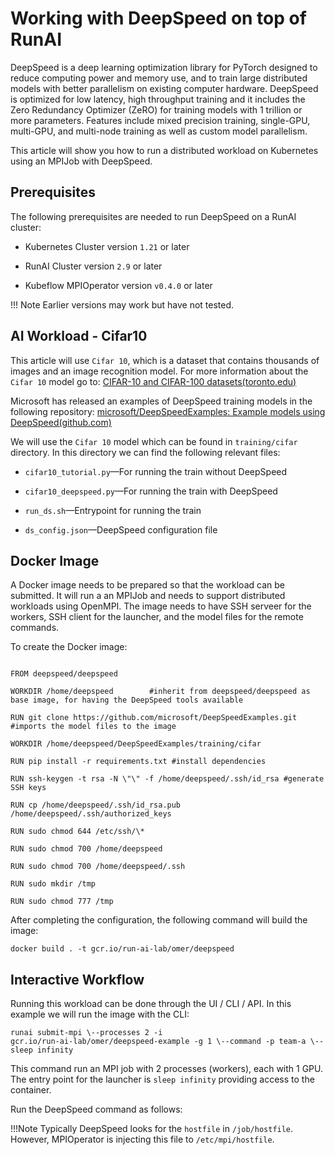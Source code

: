 # Working with DeepSpeed on top of RunAI

DeepSpeed is a deep learning optimization library for PyTorch designed to reduce computing power and memory use, and to train large distributed models with better parallelism on existing computer hardware. DeepSpeed is optimized for low latency, high throughput training and it includes the Zero Redundancy Optimizer (ZeRO) for training models with 1 trillion or more parameters. Features include mixed precision training, single-GPU, multi-GPU, and multi-node training as well as custom model parallelism.

This article will show you how to run
 a distributed workload on Kubernetes using an MPIJob with
DeepSpeed.

## Prerequisites

The following prerequisites are needed to run DeepSpeed on a RunAI cluster:

* Kubernetes Cluster version `1.21` or later

* RunAI Cluster version `2.9` or later

* Kubeflow MPIOperator version `v0.4.0` or later

!!! Note
    Earlier versions may work but have not tested.

## AI Workload - Cifar10

This article will use `Cifar 10`, which is a dataset that contains thousands of images and an image recognition model. For more information about the `Cifar 10` model go to: [CIFAR-10 and
CIFAR-100 datasets(toronto.edu)](https://www.cs.toronto.edu/~kriz/cifar.html)

Microsoft has released an examples of DeepSpeed training models in the following repository: [microsoft/DeepSpeedExamples:
Example models using DeepSpeed(github.com)](https://github.com/microsoft/DeepSpeedExamples)

We will use the `Cifar 10` model which can be found in `training/cifar`
directory. In this directory we can find the following relevant files:

* `cifar10_tutorial.py`&mdash;For running the train without DeepSpeed

* `cifar10_deepspeed.py`&mdash;For running the train with DeepSpeed

* `run_ds.sh`&mdash;Entrypoint for running the train

* `ds_config.json`&mdash;DeepSpeed configuration file

## Docker Image

A Docker image needs to be prepared so that the workload can be submitted. It will run a an MPIJob and needs to support distributed workloads using OpenMPI.
The image needs to have SSH serveer for the workers, SSH client for the launcher, and the model files for the remote commands.

To create the Docker image:

```console

FROM deepspeed/deepspeed

WORKDIR /home/deepspeed        #inherit from deepspeed/deepspeed as base image, for having the DeepSpeed tools available

RUN git clone https://github.com/microsoft/DeepSpeedExamples.git #imports the model files to the image

WORKDIR /home/deepspeed/DeepSpeedExamples/training/cifar

RUN pip install -r requirements.txt #install dependencies

RUN ssh-keygen -t rsa -N \"\" -f /home/deepspeed/.ssh/id_rsa #generate SSH keys

RUN cp /home/deepspeed/.ssh/id_rsa.pub
/home/deepspeed/.ssh/authorized_keys

RUN sudo chmod 644 /etc/ssh/\*

RUN sudo chmod 700 /home/deepspeed

RUN sudo chmod 700 /home/deepspeed/.ssh

RUN sudo mkdir /tmp

RUN sudo chmod 777 /tmp
```

After completing the configuration, the following command will build the image:

```cli
docker build . -t gcr.io/run-ai-lab/omer/deepspeed
```

## Interactive Workflow

Running this workload can be done through the UI / CLI / API. In this
example we will run the image with the CLI:

```cli
runai submit-mpi \--processes 2 -i
gcr.io/run-ai-lab/omer/deepspeed-example -g 1 \--command -p team-a \--
sleep infinity
```

This command run an MPI job with 2 processes (workers), each with 1 GPU.
The entry point for the launcher is `sleep infinity` providing
access to the container.

Run the DeepSpeed command as follows:

!!!Note
    Typically DeepSpeed looks for the `hostfile` in `/job/hostfile`. However, MPIOperator is
injecting this file to `/etc/mpi/hostfile`.
